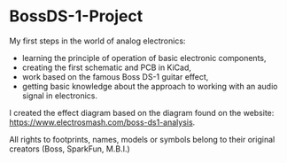 # BossDS-1-Project

My first steps in the world of analog electronics:
- learning the principle of operation of basic electronic components,
- creating the first schematic and PCB in KiCad,
- work based on the famous Boss DS-1 guitar effect,
- getting basic knowledge about the approach to working with an audio signal in electronics.

I created the effect diagram based on the diagram found on the website: https://www.electrosmash.com/boss-ds1-analysis.

All rights to footprints, names, models or symbols belong to their original creators (Boss, SparkFun, M.B.I.)
